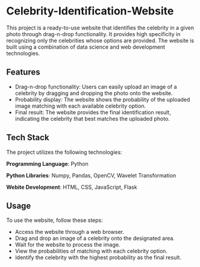 # Celebrity-Identification-Website

This project is a ready-to-use website that identifies the celebrity in a given photo through drag-n-drop functionality. It provides high specificity in recognizing only the celebrities whose options are provided. The website is built using a combination of data science and web development technologies.


## Features

- Drag-n-drop functionality: Users can easily upload an image of a celebrity by dragging and dropping the photo onto the website.
- Probability display: The website shows the probability of the uploaded image matching with each available celebrity option.
- Final result: The website provides the final identification result, indicating the celebrity that best matches the uploaded photo.


## Tech Stack

The project utilizes the following technologies:

**Programming Language**: Python

**Python Libraries**: Numpy, Pandas, OpenCV, Wavelet Transformation

**Webite Development**: HTML, CSS, JavaScript, Flask


## Usage

To use the website, follow these steps:

- Access the website through a web browser.
- Drag and drop an image of a celebrity onto the designated area.
- Wait for the website to process the image.
- View the probabilities of matching with each celebrity option.
- Identify the celebrity with the highest probability as the final result.


